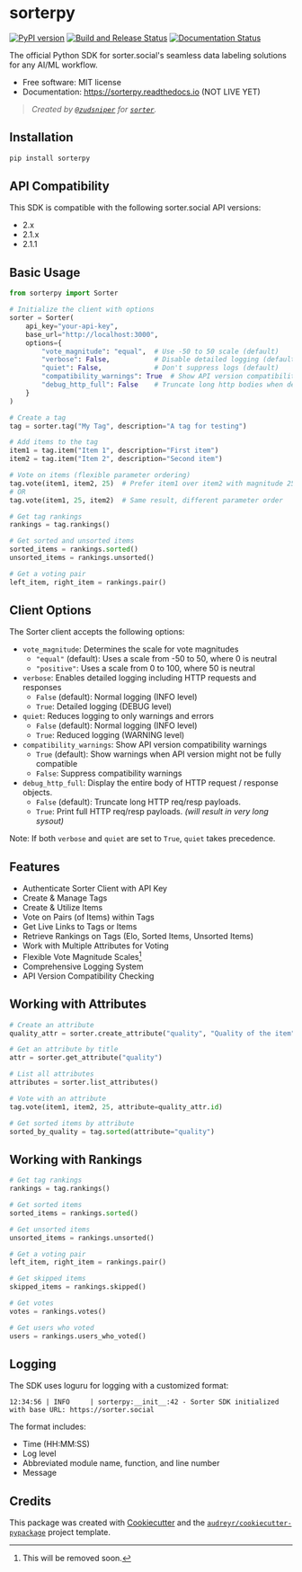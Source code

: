 # sorterpy

[![PyPI version](https://img.shields.io/pypi/v/sorterpy.svg)](https://pypi.python.org/pypi/sorterpy)
[![Build and Release Status](https://github.com/sorterisntonline/sorterpy/actions/workflows/release_package.yml/badge.svg)](https://github.com/sorterisntonline/sorterpy/actions/workflows/release_package.yml)
[![Documentation Status](https://readthedocs.org/projects/sorterpy/badge/?version=latest)](https://sorterpy.readthedocs.io/en/latest/?version=latest)

The official Python SDK for sorter.social's seamless data labeling solutions for any AI/ML workflow.

* Free software: MIT license
* Documentation: https://sorterpy.readthedocs.io (NOT LIVE YET)

> _Created by [`@zudsniper`](https://github.com/zudsniper) for [`sorter`](https://github.com/sorterisntonline)._   

## Installation

```bash
pip install sorterpy
```

## API Compatibility

This SDK is compatible with the following sorter.social API versions:
- 2.x
- 2.1.x
- 2.1.1

## Basic Usage

```python
from sorterpy import Sorter

# Initialize the client with options
sorter = Sorter(
    api_key="your-api-key",
    base_url="http://localhost:3000",
    options={
        "vote_magnitude": "equal",  # Use -50 to 50 scale (default)
        "verbose": False,           # Disable detailed logging (default)
        "quiet": False,             # Don't suppress logs (default)
        "compatibility_warnings": True  # Show API version compatibility warnings (default)
        "debug_http_full": False    # Truncate long http bodies when debug printing them (default)
    }
)

# Create a tag
tag = sorter.tag("My Tag", description="A tag for testing")

# Add items to the tag
item1 = tag.item("Item 1", description="First item")
item2 = tag.item("Item 2", description="Second item")

# Vote on items (flexible parameter ordering)
tag.vote(item1, item2, 25)  # Prefer item1 over item2 with magnitude 25
# OR
tag.vote(item1, 25, item2)  # Same result, different parameter order

# Get tag rankings
rankings = tag.rankings()

# Get sorted and unsorted items
sorted_items = rankings.sorted()
unsorted_items = rankings.unsorted()

# Get a voting pair
left_item, right_item = rankings.pair()
```

## Client Options

The Sorter client accepts the following options:

- `vote_magnitude`: Determines the scale for vote magnitudes
  - `"equal"` (default): Uses a scale from -50 to 50, where 0 is neutral
  - `"positive"`: Uses a scale from 0 to 100, where 50 is neutral
- `verbose`: Enables detailed logging including HTTP requests and responses
  - `False` (default): Normal logging (INFO level)
  - `True`: Detailed logging (DEBUG level)
- `quiet`: Reduces logging to only warnings and errors
  - `False` (default): Normal logging (INFO level)
  - `True`: Reduced logging (WARNING level)
- `compatibility_warnings`: Show API version compatibility warnings
  - `True` (default): Show warnings when API version might not be fully compatible
  - `False`: Suppress compatibility warnings
- `debug_http_full`: Display the entire body of HTTP request / response objects. 
  - `False` (default): Truncate long HTTP req/resp payloads.
  - `True`: Print full HTTP req/resp payloads. _(will result in very long sysout)_

Note: If both `verbose` and `quiet` are set to `True`, `quiet` takes precedence.

## Features

- Authenticate Sorter Client with API Key
- Create & Manage Tags
- Create & Utilize Items
- Vote on Pairs (of Items) within Tags
- Get Live Links to Tags or Items
- Retrieve Rankings on Tags (Elo, Sorted Items, Unsorted Items)
- Work with Multiple Attributes for Voting
- Flexible Vote Magnitude Scales[^1]
- Comprehensive Logging System
- API Version Compatibility Checking

## Working with Attributes

```python
# Create an attribute
quality_attr = sorter.create_attribute("quality", "Quality of the item")

# Get an attribute by title
attr = sorter.get_attribute("quality")

# List all attributes
attributes = sorter.list_attributes()

# Vote with an attribute
tag.vote(item1, item2, 25, attribute=quality_attr.id)

# Get sorted items by attribute
sorted_by_quality = tag.sorted(attribute="quality")
```

## Working with Rankings

```python
# Get tag rankings
rankings = tag.rankings()

# Get sorted items
sorted_items = rankings.sorted()

# Get unsorted items
unsorted_items = rankings.unsorted()

# Get a voting pair
left_item, right_item = rankings.pair()

# Get skipped items
skipped_items = rankings.skipped()

# Get votes
votes = rankings.votes()

# Get users who voted
users = rankings.users_who_voted()
```

## Logging

The SDK uses loguru for logging with a customized format:

```
12:34:56 | INFO     | sorterpy:__init__:42 - Sorter SDK initialized with base URL: https://sorter.social
```

The format includes:
- Time (HH:MM:SS)
- Log level
- Abbreviated module name, function, and line number
- Message

## Credits

This package was created with [Cookiecutter](https://github.com/audreyr/cookiecutter) and the [`audreyr/cookiecutter-pypackage`](https://github.com/audreyr/cookiecutter-pypackage) project template. 

[^1]: This will be removed soon. 